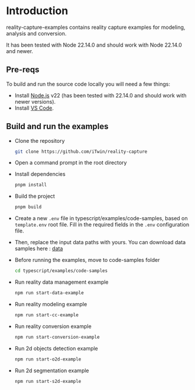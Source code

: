 # Introduction

reality-capture-examples contains reality capture examples for modeling, analysis and conversion.

It has been tested with Node 22.14.0 and should work with Node 22.14.0 and newer.

## Pre-reqs

To build and run the source code locally you will need a few things:

- Install [Node.js](https://nodejs.org/en/) v22 (has been tested with 22.14.0 and should work with newer versions).
- Install [VS Code](https://code.visualstudio.com/).

## Build and run the examples

- Clone the repository

  ```sh
  git clone https://github.com/iTwin/reality-capture
  ```

- Open a command prompt in the root directory

- Install dependencies

  ```sh
  pnpm install
  ```

- Build the project

  ```sh
  pnpm build
  ```

- Create a new `.env` file in typescript/examples/code-samples, based on `template.env` root file. Fill in the required fields in the `.env` configuration file.

- Then, replace the input data paths with yours. You can download data samples here : [data](https://bentleysystems.service-now.com/community?sys_kb_id=cda378791b714690dc6db99f034bcb5c&id=kb_article_view&sysparm_rank=1&sysparm_tsqueryId=1c9303b31bb1e610dc6db99f034bcb85)

- Before running the examples, move to code-samples folder
  ```sh
  cd typescript/examples/code-samples
  ```

- Run reality data management example

  ```sh
  npm run start-data-example
  ```

- Run reality modeling example

  ```sh
  npm run start-cc-example
  ```

- Run reality conversion example
  
  ```sh
  npm run start-conversion-example
  ```

- Run 2d objects detection example
  
  ```sh
  npm run start-o2d-example
  ```

- Run 2d segmentation example
  
  ```sh
  npm run start-s2d-example
  ```